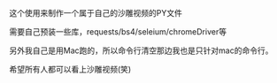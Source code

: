 这个使用来制作一个属于自己的沙雕视频的PY文件

需要自己预装一些库，requests/bs4/seleium/chromeDriver等

另外我自己是用Mac跑的，所以命令行清空那边我也是只针对mac的命令行。

希望所有人都可以看上沙雕视频(笑)
